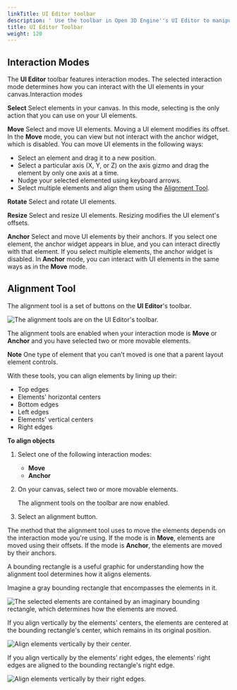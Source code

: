 ```yaml
---
linkTitle: UI Editor toolbar
description: ' Use the toolbar in Open 3D Engine''s UI Editor to manipulate your game UI elements. '
title: UI Editor Toolbar
weight: 120
---
```


## Interaction Modes 

The **UI Editor** toolbar features interaction modes. The selected interaction mode determines how you can interact with the UI elements in your canvas.Interaction modes

**Select**
Select elements in your canvas. In this mode, selecting is the only action that you can use on your UI elements.

**Move**
Select and move UI elements. Moving a UI element modifies its offset. In the **Move** mode, you can view but not interact with the anchor widget, which is disabled.
You can move UI elements in the following ways:
+ Select an element and drag it to a new position.
+ Select a particular axis (X, Y, or Z) on the axis gizmo and drag the element by only one axis at a time.
+ Nudge your selected elemented using keyboard arrows.
+ Select multiple elements and align them using the [Alignment Tool](#alignment-tool).

**Rotate**
Select and rotate UI elements.

**Resize**
Select and resize UI elements. Resizing modifies the UI element's offsets.

**Anchor**
Select and move UI elements by their anchors. If you select one element, the anchor widget appears in blue, and you can interact directly with that element. If you select multiple elements, the anchor widget is disabled.
In **Anchor** mode, you can interact with UI elements in the same ways as in the **Move** mode.

## Alignment Tool 

The alignment tool is a set of buttons on the **UI Editor**'s toolbar.

![The alignment tools are on the UI Editor's toolbar.](/images/user-guide/interactivity/user-interface/editor/ui-editor-toolbar-alignment-tool-buttons.png)

The alignment tools are enabled when your interaction mode is **Move** or **Anchor** and you have selected two or more movable elements.

**Note**
One type of element that you can't moved is one that a parent layout element controls.

With these tools, you can align elements by lining up their:
+ Top edges
+ Elements' horizontal centers
+ Bottom edges
+ Left edges
+ Elements' vertical centers
+ Right edges

**To align objects**

1. Select one of the following interaction modes:
   + **Move**
   + **Anchor**

1. On your canvas, select two or more movable elements.

   The alignment tools on the toolbar are now enabled.

1. Select an alignment button.

The method that the alignment tool uses to move the elements depends on the interaction mode you're using. If the mode is in **Move**, elements are moved using their offsets. If the mode is **Anchor**, the elements are moved by their anchors.

A bounding rectangle is a useful graphic for understanding how the alignment tool determines how it aligns elements.

Imagine a gray bounding rectangle that encompasses the elements in it.

![The selected elements are contained by an imaginary bounding rectangle, which determines how the elements are moved.](/images/user-guide/interactivity/user-interface/editor/ui-editor-toolbar-alignment-tool-bounding1.png)

If you align vertically by the elements' centers, the elements are centered at the bounding rectangle's center, which remains in its original position.

![Align elements vertically by their center.](/images/user-guide/interactivity/user-interface/editor/ui-editor-toolbar-alignment-tool-bounding2.png)

If you align vertically by the elements' right edges, the elements' right edges are aligned to the bounding rectangle's right edge.

![Align elements vertically by their right edges.](/images/user-guide/interactivity/user-interface/editor/ui-editor-toolbar-alignment-tool-bounding3.png)
